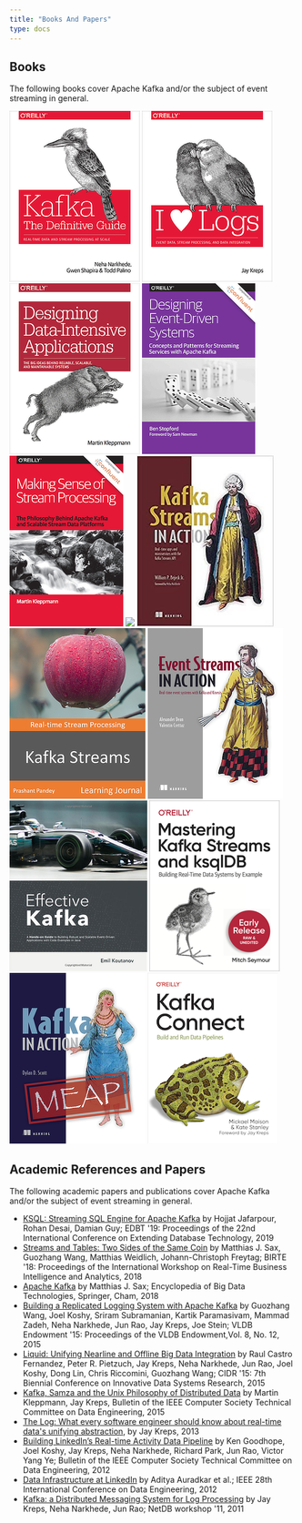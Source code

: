 ```yaml
---
title: "Books And Papers"
type: docs
---
```



##  Books

The following books cover Apache Kafka and/or the subject of event streaming in general. 

[![](/images/books/book-kafka-guide.jpg)](https://www.confluent.io/resources/kafka-the-definitive-guide/) [![](/images/books/book-heart-logs.jpg)](https://www.confluent.io/ebook/i-heart-logs-event-data-stream-processing-and-data-integration/) [![](/images/books/book-ddia.png)](https://dataintensive.net/) [![](/images/books/book-designing-eds.jpg)](https://www.confluent.io/designing-event-driven-systems/) [![](/images/books/book-making-sense.png)](https://www.confluent.io/stream-processing/) [![](/images/books/book-kafka-streams-action.png)](https://www.manning.com/books/kafka-streams-in-action) [![](/images/books/book-kafka-streams-in-action.jpg)](https://www.manning.com/books/kafka-streams-in-action) [![](/images/books/book-kafka-streams-journal.jpg)](https://www.learningjournal.guru/ebook/kafka-streams-real-time-stream-processing/) [![](/images/books/book-event-streams-action.png)](https://www.manning.com/books/event-streams-in-action) [![](/images/books/book-effective-kafka.png)](https://www.amazon.com/dp/B0863R7MKG/) [![](/images/books/book-kafka-streams-ksqldb.png)](https://www.kafka-streams-book.com/) [![](/images/books/book-kafka-action.png)](https://www.manning.com/books/kafka-in-action) [![](/images/books/book-kafka-connect.png)](https://www.oreilly.com/library/view/kafka-connect/9781098126520/)

##  Academic References and Papers

The following academic papers and publications cover Apache Kafka and/or the subject of event streaming in general. 

  * [KSQL: Streaming SQL Engine for Apache Kafka](https://openproceedings.org/2019/conf/edbt/EDBT19_paper_329.pdf) by Hojjat Jafarpour, Rohan Desai, Damian Guy; EDBT '19: Proceedings of the 22nd International Conference on Extending Database Technology, 2019 
  * [Streams and Tables: Two Sides of the Same Coin](https://dl.acm.org/doi/10.1145/3242153.3242155) by Matthias J. Sax, Guozhang Wang, Matthias Weidlich, Johann-Christoph Freytag; BIRTE '18: Proceedings of the International Workshop on Real-Time Business Intelligence and Analytics, 2018 
  * [Apache Kafka](https://link.springer.com/referenceworkentry/10.1007/978-3-319-63962-8_196-1) by Matthias J. Sax; Encyclopedia of Big Data Technologies, Springer, Cham, 2018 
  * [Building a Replicated Logging System with Apache Kafka](https://dl.acm.org/doi/10.14778/2824032.2824063) by Guozhang Wang, Joel Koshy, Sriram Subramanian, Kartik Paramasivam, Mammad Zadeh, Neha Narkhede, Jun Rao, Jay Kreps, Joe Stein; VLDB Endowment '15: Proceedings of the VLDB Endowment,Vol. 8, No. 12, 2015 
  * [Liquid: Unifying Nearline and Offline Big Data Integration](https://www.semanticscholar.org/paper/Liquid%3A-Unifying-Nearline-and-Offline-Big-Data-Fernandez-Pietzuch/e478f9eef5fe91b1fe422b9d7d41b27586749b38) by Raul Castro Fernandez, Peter R. Pietzuch, Jay Kreps, Neha Narkhede, Jun Rao, Joel Koshy, Dong Lin, Chris Riccomini, Guozhang Wang; CIDR '15: 7th Biennial Conference on Innovative Data Systems Research, 2015 
  * [Kafka, Samza and the Unix Philosophy of Distributed Data](http://sites.computer.org/debull/A15dec/p4.pdf) by Martin Kleppmann, Jay Kreps, Bulletin of the IEEE Computer Society Technical Committee on Data Engineering, 2015 
  * [The Log: What every software engineer should know about real-time data's unifying abstraction](https://engineering.linkedin.com/distributed-systems/log-what-every-software-engineer-should-know-about-real-time-datas-unifying), by Jay Kreps, 2013 
  * [Building LinkedIn’s Real-time Activity Data Pipeline](http://sites.computer.org/debull/A12june/pipeline.pdf) by Ken Goodhope, Joel Koshy, Jay Kreps, Neha Narkhede, Richard Park, Jun Rao, Victor Yang Ye; Bulletin of the IEEE Computer Society Technical Committee on Data Engineering, 2012 
  * [Data Infrastructure at LinkedIn](https://ieeexplore.ieee.org/document/6228206) by Aditya Auradkar et al.; IEEE 28th International Conference on Data Engineering, 2012 
  * [Kafka: a Distributed Messaging System for Log Processing](https://www.microsoft.com/en-us/research/wp-content/uploads/2017/09/Kafka.pdf) by Jay Kreps, Neha Narkhede, Jun Rao; NetDB workshop '11, 2011 



